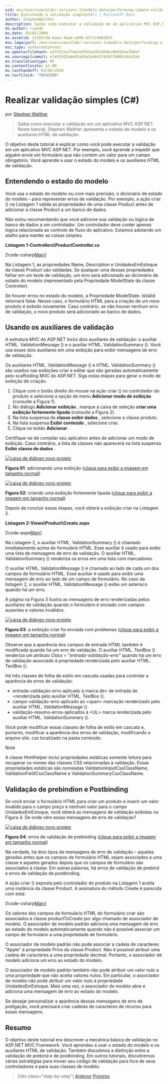 ```yaml
---
uid: mvc/overview/older-versions-1/models-data/performing-simple-validation-cs
title: Executando a validação simplesC#() | Microsoft Docs
author: StephenWalther
description: Saiba como executar a validação em um aplicativo MVC ASP.NET. Neste tutorial, Stephen Walther apresenta o estado de modelo e o auxiliar HTML de validação...
ms.author: riande
ms.date: 03/02/2009
ms.assetid: 21383c9d-6aea-4bad-a99b-b5f2c9d6503f
msc.legacyurl: /mvc/overview/older-versions-1/models-data/performing-simple-validation-cs
msc.type: authoredcontent
ms.openlocfilehash: e33f522af74efe97b5a245e956bc0b918ea769af
ms.sourcegitcommit: e7e91932a6e91a63e2e46417626f39d6b244a3ab
ms.translationtype: MT
ms.contentlocale: pt-BR
ms.lasthandoff: 03/06/2020
ms.locfileid: "78542990"
---
```

# <a name="performing-simple-validation-c"></a>Realizar validação simples (C#)

por [Stephen Walther](https://github.com/StephenWalther)

> Saiba como executar a validação em um aplicativo MVC ASP.NET. Neste tutorial, Stephen Walther apresenta o estado de modelo e os auxiliares HTML de validação.

O objetivo deste tutorial é explicar como você pode executar a validação em um aplicativo MVC ASP.NET. Por exemplo, você aprende a impedir que alguém envie um formulário que não contém um valor para um campo obrigatório. Você aprende a usar o estado do modelo e os auxiliares HTML de validação.

## <a name="understanding-model-state"></a>Entendendo o estado do modelo

Você usa o estado do modelo-ou com mais precisão, o dicionário de estado do modelo – para representar erros de validação. Por exemplo, a ação criar () na Listagem 1 valida as propriedades de uma classe Product antes de adicionar a classe Product a um banco de dados.

Não estou recomendando que você adicione sua validação ou lógica de banco de dados a um controlador. Um controlador deve conter apenas lógica relacionada ao controle de fluxo do aplicativo. Estamos adotando um atalho para manter as coisas simples.

**Listagem 1-Controllers\ProductController.cs**

[!code-csharp[Main](performing-simple-validation-cs/samples/sample1.cs)]

Na Listagem 1, as propriedades Name, Description e UnidadesEmEstoque da classe Product são validadas. Se qualquer uma dessas propriedades falhar em um teste de validação, um erro será adicionado ao dicionário de estado do modelo (representado pela Propriedade ModelState da classe Controller).

Se houver erros no estado do modelo, a Propriedade ModelState. IsValid retornará false. Nesse caso, o formulário HTML para a criação de um novo produto é exibido novamente. Caso contrário, se não houver nenhum erro de validação, o novo produto será adicionado ao banco de dados.

## <a name="using-the-validation-helpers"></a>Usando os auxiliares de validação

A estrutura MVC do ASP.NET inclui dois auxiliares de validação: o auxiliar HTML. ValidationMessage () e o auxiliar HTML. ValidationSummary (). Você usa esses dois auxiliares em uma exibição para exibir mensagens de erro de validação.

Os auxiliares HTML. ValidationMessage () e HTML. ValidationSummary () são usados nas exibições criar e editar que são geradas automaticamente pelo scaffolding MVC do ASP.NET. Siga estas etapas para gerar o modo de exibição de criação:

1. Clique com o botão direito do mouse na ação criar () no controlador do produto e selecione a opção de menu **Adicionar modo de exibição** (consulte a Figura 1).
2. No diálogo **Adicionar exibição** , marque a caixa de seleção **criar uma exibição fortemente tipada** (consulte a Figura 2).
3. Na lista suspensa da **classe exibir dados** , selecione a classe produto.
4. Na lista suspensa **Exibir conteúdo** , selecione criar.
5. Clique no botão **Adicionar** .

Certifique-se de compilar seu aplicativo antes de adicionar um modo de exibição. Caso contrário, a lista de classes não aparecerá na lista suspensa **Exibir classe de dados** .

[![caixa de diálogo novo projeto](performing-simple-validation-cs/_static/image1.jpg)](performing-simple-validation-cs/_static/image1.png)

**Figura 01**: adicionando uma exibição ([clique para exibir a imagem em tamanho normal](performing-simple-validation-cs/_static/image2.png))

[![caixa de diálogo novo projeto](performing-simple-validation-cs/_static/image2.jpg)](performing-simple-validation-cs/_static/image3.png)

**Figura 02**: criando uma exibição fortemente tipada ([clique para exibir a imagem em tamanho normal](performing-simple-validation-cs/_static/image4.png))

Depois de concluir essas etapas, você obterá a exibição criar na Listagem 2.

**Listagem 2-Views\Product\Create.aspx**

[!code-aspx[Main](performing-simple-validation-cs/samples/sample2.aspx)]

Na Listagem 2, o auxiliar HTML. ValidationSummary () é chamado imediatamente acima do formulário HTML. Esse auxiliar é usado para exibir uma lista de mensagens de erro de validação. O auxiliar HTML. ValidationSummary () renderiza os erros em uma lista com marcadores.

O auxiliar HTML. ValidationMessage () é chamado ao lado de cada um dos campos de formulário HTML. Esse auxiliar é usado para exibir uma mensagem de erro ao lado de um campo de formulário. No caso da listagem 2, o auxiliar HTML. ValidationMessage () exibe um asterisco quando há um erro.

A página na Figura 3 ilustra as mensagens de erro renderizadas pelos auxiliares de validação quando o formulário é enviado com campos ausentes e valores inválidos.

[![caixa de diálogo novo projeto](performing-simple-validation-cs/_static/image3.jpg)](performing-simple-validation-cs/_static/image5.png)

**Figura 03**: a exibição criar foi enviada com problemas ([clique para exibir a imagem em tamanho normal](performing-simple-validation-cs/_static/image6.png))

Observe que a aparência dos campos de entrada HTML também é modificada quando há um erro de validação. O auxiliar HTML. TextBox () renderiza um atributo *Class = "entrada-validação-erro"* quando há um erro de validação associado à propriedade renderizada pelo auxiliar HTML. TextBox ().

Há três classes de folha de estilo em cascata usadas para controlar a aparência de erros de validação:

- entrada-validação-erro-aplicado à marca de&gt; de entrada de &lt;renderizada pelo auxiliar HTML. TextBox ().
- campo-validação-erro-aplicado ao &lt;span&gt; marcação renderizado pelo auxiliar HTML. ValidationMessage ().
- validação-resumo-erros-aplicados à &lt;UL&gt; marca renderizada pelo auxiliar HTML. ValidationSummary ().

Você pode modificar essas classes de folha de estilo em cascata e, portanto, modificar a aparência dos erros de validação, modificando o arquivo site. css localizado na pasta conteúdo.

> [!NOTE] 
> 
> A classe HtmlHelper inclui propriedades estáticas somente leitura para recuperar os nomes das classes CSS relacionadas à validação. Essas propriedades estáticas são nomeadas ValidationInputCssClassName, ValidationFieldCssClassName e ValidationSummaryCssClassName.

## <a name="prebinding-validation-and-postbinding-validation"></a>Validação de prebindion e Postbinding

Se você enviar o formulário HTML para criar um produto e inserir um valor inválido para o campo preço e nenhum valor para o campo UnidadesEmEstoque, você obterá as mensagens de validação exibidas na Figura 4. De onde vêm essas mensagens de erro de validação?

[![caixa de diálogo novo projeto](performing-simple-validation-cs/_static/image4.jpg)](performing-simple-validation-cs/_static/image7.png)

**Figura 04**: erros de validação de prebinding ([clique para exibir a imagem em tamanho normal](performing-simple-validation-cs/_static/image8.png))

Na verdade, há dois tipos de mensagens de erro de validação – aquelas geradas antes que os campos de formulário HTML sejam associados a uma classe e aqueles gerados depois que os campos de formulário são associados à classe. Em outras palavras, há erros de validação de prebind e erros de validação de postbinding.

A ação criar () exposta pelo controlador do produto na Listagem 1 aceita uma instância da classe Product. A assinatura do método Create é parecida com esta:

[!code-csharp[Main](performing-simple-validation-cs/samples/sample3.cs)]

Os valores dos campos de formulário HTML do formulário criar são associados à classe productToCreate por algo chamado de associador de modelo. O associador de modelo padrão adiciona uma mensagem de erro ao estado do modelo automaticamente quando não é possível associar um campo de formulário a uma propriedade de formulário.

O associador de modelo padrão não pode associar a cadeia de caracteres "Apple" à propriedade Price da classe Product. Não é possível atribuir uma cadeia de caracteres a uma propriedade decimal. Portanto, o associador de modelo adiciona um erro ao estado do modelo.

O associador de modelo padrão também não pode atribuir um valor nulo a uma propriedade que não aceita valores nulos. Em particular, o associador de modelo não pode atribuir um valor nulo à propriedade UnidadesEmEstoque. Mais uma vez, o associador de modelo abre e adiciona uma mensagem de erro ao estado do modelo.

Se desejar personalizar a aparência dessas mensagens de erro de preligação, você precisará criar cadeias de caracteres de recurso para essas mensagens.

## <a name="summary"></a>Resumo

O objetivo deste tutorial era descrever a mecânica básica de validação no ASP.NET MVC Framework. Você aprendeu a usar o estado do modelo e os auxiliares HTML de validação. Também discutimos a distinção entre a validação de prebind e de postbinding. Em outros tutoriais, discutiremos várias estratégias para mover seu código de validação para fora de seus controladores e para suas classes de modelo.

> [!div class="step-by-step"]
> [Anterior](displaying-a-table-of-database-data-cs.md)
> [Próximo](validating-with-the-idataerrorinfo-interface-cs.md)
